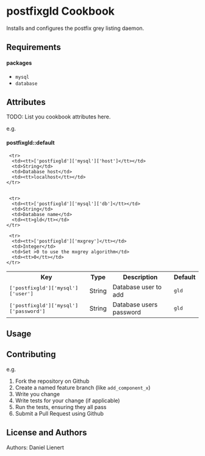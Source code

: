postfixgld Cookbook
===================
Installs and configures the postfix grey listing daemon.

Requirements
------------
#### packages

- `mysql`
- `database`



Attributes
----------
TODO: List you cookbook attributes here.

e.g.
#### postfixgld::default
<table>
  <tr>
    <th>Key</th>
    <th>Type</th>
    <th>Description</th>
    <th>Default</th>
  </tr>

  <tr>
    <td><tt>['postfixgld']['mysql']['user']</tt></td>
    <td>String</td>
    <td>Database user to add</td>
    <td><tt>gld</tt></td>
  </tr>

  <tr>
      <td><tt>['postfixgld']['mysql']['password']</tt></td>
      <td>String</td>
      <td>Database users password</td>
      <td><tt>gld</tt></td>
    </tr>

     <tr>
      <td><tt>['postfixgld']['mysql']['host']</tt></td>
      <td>String</td>
      <td>Database host</td>
      <td><tt>localhost</tt></td>
    </tr>


     <tr>
      <td><tt>['postfixgld']['mysql']['db']</tt></td>
      <td>String</td>
      <td>Database name</td>
      <td><tt>gld</tt></td>
    </tr>

     <tr>
      <td><tt>['postfixgld']['mxgrey']</tt></td>
      <td>Integer</td>
      <td>Set >0 to use the mxgrey algorithm</td>
      <td><tt>0</tt></td>
    </tr>
</table>

Usage
-----


Contributing
------------

e.g.
1. Fork the repository on Github
2. Create a named feature branch (like `add_component_x`)
3. Write you change
4. Write tests for your change (if applicable)
5. Run the tests, ensuring they all pass
6. Submit a Pull Request using Github

License and Authors
-------------------
Authors: Daniel Lienert
